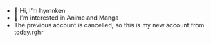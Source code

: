 - 👋 Hi, I’m hymnken
- 👀 I’m interested in Anime and Manga 
- The previous account is cancelled, so this is my new account from today.rghr
